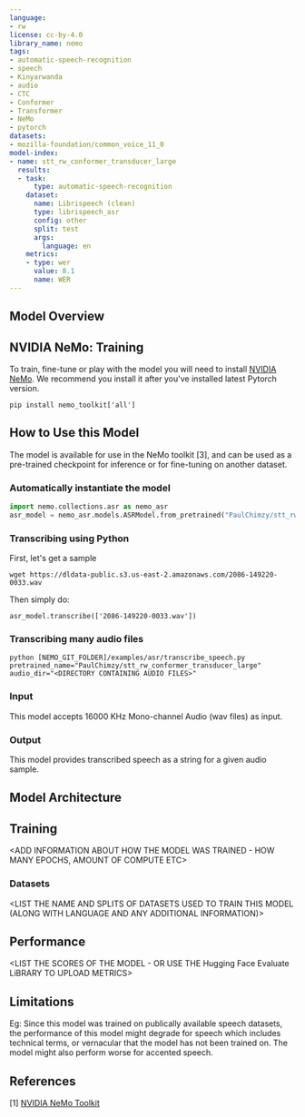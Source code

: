 ```yaml
---
language:
- rw
license: cc-by-4.0
library_name: nemo
tags:
- automatic-speech-recognition
- speech
- Kinyarwanda
- audio
- CTC
- Conformer
- Transformer
- NeMo
- pytorch
datasets:
- mozilla-foundation/common_voice_11_0
model-index:
- name: stt_rw_conformer_transducer_large
  results:
  - task:
      type: automatic-speech-recognition
    dataset:
      name: Librispeech (clean)
      type: librispeech_asr
      config: other
      split: test
      args:
        language: en
    metrics:
    - type: wer
      value: 8.1
      name: WER
---
```



## Model Overview

<DESCRIBE IN ONE LINE THE MODEL AND ITS USE>

## NVIDIA NeMo: Training

To train, fine-tune or play with the model you will need to install [NVIDIA NeMo](https://github.com/NVIDIA/NeMo). We recommend you install it after you've installed latest Pytorch version.
```
pip install nemo_toolkit['all']
``` 

## How to Use this Model

The model is available for use in the NeMo toolkit [3], and can be used as a pre-trained checkpoint for inference or for fine-tuning on another dataset.

### Automatically instantiate the model

```python
import nemo.collections.asr as nemo_asr
asr_model = nemo_asr.models.ASRModel.from_pretrained("PaulChimzy/stt_rw_conformer_transducer_large")
```

### Transcribing using Python
First, let's get a sample
```
wget https://dldata-public.s3.us-east-2.amazonaws.com/2086-149220-0033.wav
```
Then simply do:
```
asr_model.transcribe(['2086-149220-0033.wav'])
```

### Transcribing many audio files

```shell
python [NEMO_GIT_FOLDER]/examples/asr/transcribe_speech.py  pretrained_name="PaulChimzy/stt_rw_conformer_transducer_large"  audio_dir="<DIRECTORY CONTAINING AUDIO FILES>"
```

### Input

This model accepts 16000 KHz Mono-channel Audio (wav files) as input.

### Output

This model provides transcribed speech as a string for a given audio sample.

## Model Architecture

<ADD SOME INFORMATION ABOUT THE ARCHITECTURE>

## Training

<ADD INFORMATION ABOUT HOW THE MODEL WAS TRAINED - HOW MANY EPOCHS, AMOUNT OF COMPUTE ETC>

### Datasets

<LIST THE NAME AND SPLITS OF DATASETS USED TO TRAIN THIS MODEL (ALONG WITH LANGUAGE AND ANY ADDITIONAL INFORMATION)>

## Performance

<LIST THE SCORES OF THE MODEL - 
      OR
USE THE Hugging Face Evaluate LiBRARY TO UPLOAD METRICS>

## Limitations

<DECLARE ANY POTENTIAL LIMITATIONS OF THE MODEL>

Eg: 
Since this model was trained on publically available speech datasets, the performance of this model might degrade for speech which includes technical terms, or vernacular that the model has not been trained on. The model might also perform worse for accented speech.


## References

<ADD ANY REFERENCES HERE AS NEEDED>

[1] [NVIDIA NeMo Toolkit](https://github.com/NVIDIA/NeMo)